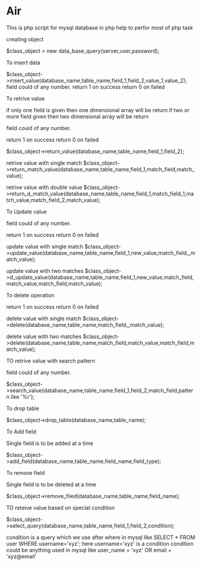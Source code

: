 # Air

This is php script for mysql database in php help to perfor most of php task 



creating object

$class_object = new data_base_query(server,user,password);

To insert data

$class_object->insert_value(database_name,table_name,field_1,field_2,value_1,value_2);
field could of any number.
return 1    on success
return 0    on failed



To retrive value

if only one field is given then one dimensional array will be return
if two or more field given then two dimensional array will be return

field could of any number.

return 1    on success
return 0    on failed

$class_object->return_value(database_name,table_name,field_1,field_2);

retrive value with single match
$class_object->return_match_value(database_name,table_name,field_1,match_field,match_value);

retrive value with double value
$class_object->return_d_match_value(database_name,table_name,field_1,match_field_1,match_value,match_field_2,match_value);



To Update value

field could of any number.

return 1    on success
return 0    on failed

update value with single match
$class_object->update_value(database_name,table_name,field_1,new_value,match_field_,match_value);

update value with two matches
$class_object->d_update_value(database_name,table_name,field_1,new_value,match_field,match_value,match_field,match_value);



To delete operation

return 1    on success
return 0    on failed

delete value with single match
$class_object->delete(database_name,table_name,match_field_,match_value);

delete value with two matches
$class_object->delete(database_name,table_name,match_field,match_value,match_field,match_value);

TO retrive value with search pattern

field could of any number.

$class_object->search_value(database_name,table_name,field_1,field_2,match_field,pattern like '%r');



To drop table

$class_object->drop_table(database_name,table_name);



To Add field

Single field is to be added at a time

$class_object->add_field(database_name,table_name,field_name,field_type);




To remove field

Single field is to be deleted at a time

$class_object->remove_filed(database_name,table_name,field_name);



TO reteive value based on special condition

$class_object->select_query(database_name,table_name,field_1,field_2,condition);

condition is a query which we use after where in mysql like 
SELECT * FROM user WHERE username='xyz';      here username='xyz' is a condition condition could be anything used in mysql
like user_name = 'xyz' OR email = 'xyz@email'
